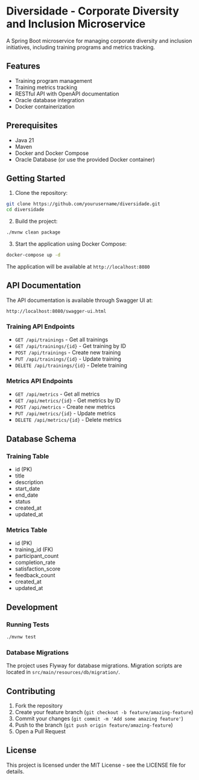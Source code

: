 # Diversidade - Corporate Diversity and Inclusion Microservice

A Spring Boot microservice for managing corporate diversity and inclusion initiatives, including training programs and metrics tracking.

## Features

- Training program management
- Training metrics tracking
- RESTful API with OpenAPI documentation
- Oracle database integration
- Docker containerization

## Prerequisites

- Java 21
- Maven
- Docker and Docker Compose
- Oracle Database (or use the provided Docker container)

## Getting Started

1. Clone the repository:
```bash
git clone https://github.com/yourusername/diversidade.git
cd diversidade
```

2. Build the project:
```bash
./mvnw clean package
```

3. Start the application using Docker Compose:
```bash
docker-compose up -d
```

The application will be available at `http://localhost:8080`

## API Documentation

The API documentation is available through Swagger UI at:
```
http://localhost:8080/swagger-ui.html
```

### Training API Endpoints

- `GET /api/trainings` - Get all trainings
- `GET /api/trainings/{id}` - Get training by ID
- `POST /api/trainings` - Create new training
- `PUT /api/trainings/{id}` - Update training
- `DELETE /api/trainings/{id}` - Delete training

### Metrics API Endpoints

- `GET /api/metrics` - Get all metrics
- `GET /api/metrics/{id}` - Get metrics by ID
- `POST /api/metrics` - Create new metrics
- `PUT /api/metrics/{id}` - Update metrics
- `DELETE /api/metrics/{id}` - Delete metrics

## Database Schema

### Training Table
- id (PK)
- title
- description
- start_date
- end_date
- status
- created_at
- updated_at

### Metrics Table
- id (PK)
- training_id (FK)
- participant_count
- completion_rate
- satisfaction_score
- feedback_count
- created_at
- updated_at

## Development

### Running Tests
```bash
./mvnw test
```

### Database Migrations
The project uses Flyway for database migrations. Migration scripts are located in `src/main/resources/db/migration/`.

## Contributing

1. Fork the repository
2. Create your feature branch (`git checkout -b feature/amazing-feature`)
3. Commit your changes (`git commit -m 'Add some amazing feature'`)
4. Push to the branch (`git push origin feature/amazing-feature`)
5. Open a Pull Request

## License

This project is licensed under the MIT License - see the LICENSE file for details. 